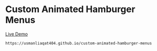 # Custom Animated Hamburger Menus

[Live Demo](https://usmanliaqat404.github.io/custom-animated-hamburger-menus/)

```bash
https://usmanliaqat404.github.io/custom-animated-hamburger-menus
